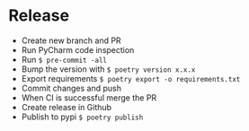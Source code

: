 # Release
* Create new branch and PR
* Run PyCharm code inspection
* Run `$ pre-commit -all`
* Bump the version with `$ poetry version x.x.x`
* Export requirements `$ poetry export -o requirements.txt`
* Commit changes and push
* When CI is successful merge the PR
* Create release in Github
* Publish to pypi `$ poetry publish`